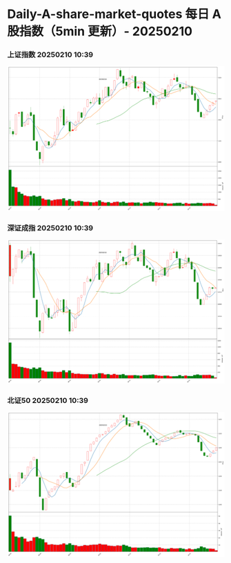 
# Daily-A-share-market-quotes 每日 A 股指数（5min 更新）- 20250210

### 上证指数 20250210 10:39
![](./fig/2025/2/20250210-sh000001.png)

### 深证成指 20250210 10:39
![](./fig/2025/2/20250210-sz399001.png)

### 北证50 20250210 10:39
![](./fig/2025/2/20250210-bj899050.png)
